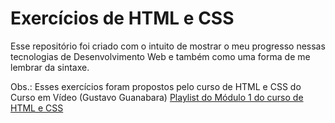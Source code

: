 # Exercícios de HTML e CSS

Esse repositório foi criado com o intuito de mostrar o meu progresso nessas tecnologias de Desenvolvimento Web e também como uma forma de me lembrar da sintaxe.

Obs.: Esses exercícios foram propostos pelo curso de HTML e CSS do Curso em Vídeo (Gustavo Guanabara)
<a href="https://youtube.com/playlist?list=PLHz_AreHm4dkZ9-atkcmcBaMZdmLHft8n">Playlist do Módulo 1 do curso de HTML e CSS</a>
